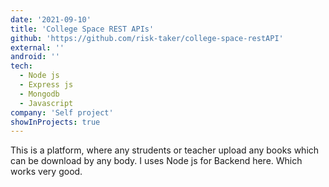 ```yaml
---
date: '2021-09-10'
title: 'College Space REST APIs'
github: 'https://github.com/risk-taker/college-space-restAPI'
external: ''
android: ''
tech:
  - Node js
  - Express js
  - Mongodb
  - Javascript
company: 'Self project'
showInProjects: true
---
```


This is a platform, where any strudents or teacher upload any books which can be download by any body.
I uses Node js for Backend here. Which works very good.
